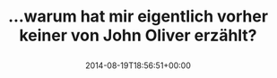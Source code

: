 ---
retweeted: false
source: <a href="http://twitter.com" rel="nofollow">Twitter Web Client</a>
entities:
  hashtags: []
  symbols: []
  user_mentions: []
  urls:
  - url: http://t.co/HpYbem8r5v
    expanded_url: http://www.youtube.com/watch?v=KUdHIatS36A
    display_url: youtube.com/watch?v=KUdHIa…
    indices:
    - '65'
    - '87'
display_text_range:
- '0'
- '87'
favorite_count: '4'
id_str: '501805009366167553'
truncated: false
retweet_count: '1'
id: '501805009366167553'
possibly_sensitive: false
created_at: Tue Aug 19 18:56:51 +0000 2014
favorited: false
full_text: "…warum hat mir eigentlich vorher keiner von John Oliver erzählt?"
lang: de
quote_url: http://www.youtube.com/watch?v=KUdHIatS36A
tags:
- pesos/twitter
date: '2014-08-19T18:56:51+00:00'
src: https://twitter.com/bascht/status/501805009366167553
original_url: https://twitter.com/bascht/status/501805009366167553
type: twitter_tweet
text: "…warum hat mir eigentlich vorher keiner von John Oliver erzählt?"
title: "…warum hat mir eigentlich vorher keiner von John Oliver erzählt?\n"

---
